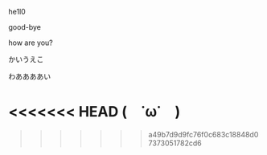 he1l0


good-bye

how are you?

かいうえこ

わああああい

<<<<<<< HEAD
(　˙ω˙　)
=======
>>>>>>> a49b7d9d9fc76f0c683c18848d07373051782cd6
